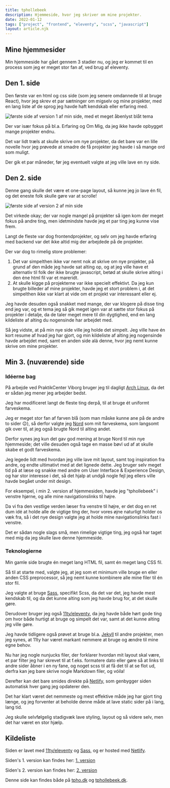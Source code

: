 ```yaml
---
title: tphollebeek
description: Hjemmeside, hvor jeg skriver om mine projekter.
date: 2022-01-12
tags: ["project", "frontend", "eleventy", "scss", "javascript"]
layout: article.njk
---
```


## Mine hjemmesider

Min hjemmeside har gået gennem 3 stadier nu, og jeg er kommet til en process som jeg er meget stor fan af, ved brug af eleventy.

## Den 1. side

Den første var en html og css side (som jeg senere omdannede til at bruge React), hvor jeg skrev et par sætninger om migselv og mine projekter, med en lang liste af de sprog jeg havde haft kendskab eller erfaring med.

![første side af version 1 af min side, med et meget åbenlyst blåt tema](/images/tphollebeek/v1.png)

Der var især fokus på bl.a. Erfaring og Om Mig, da jeg ikke havde opbygget mange projekter endnu.

Det var lidt træls at skulle skrive om nye projekter, da det bare var en lille novelle hvor jeg prøvede at smadre de få projekter jeg havde i så mange ord som muligt.

Der gik et par måneder, før jeg eventuelt valgte at jeg ville lave en ny side.

## Den 2. side

Denne gang skulle det være et one-page layout, så kunne jeg jo lave én fil, og det eneste folk skulle gøre var at scrolle!

![første side af version 2 af min side](/images/tphollebeek/v2.png)

Det virkede okay; der var nogle mangel på projekter så igen kom der meget fokus på andre ting, men idetmindste havde jeg et par ting jeg kunne vise frem.

Langt de fleste var dog frontendprojekter, og selv om jeg havde erfaring med backend var det ikke altid mig der arbejdede på de projekter.

Der var dog to rimelig store problemer:
1. Det var simpelthen ikke var nemt nok at skrive om nye projekter, på grund af den måde jeg havde sat alting op, og at jeg ville have et alternativ til folk der ikke brugte javascript, betød at skulle skrive alting i den éne html fil var et mareridt.
2. At skulle kigge på projekterne var ikke specielt effektivt. Da jeg kun brugte billeder af mine projekter, havde jeg et stort problem i, at det simpelthen ikke var klart at vide om et projekt var interessant eller ej.

Jeg havde desuden også snakket med mange, der var klogere på disse ting end jeg var, og et tema jeg så gik meget igen var at sætte stor fokus på projekter i detalje, da de taler meget mere til din dygtighed, end en lang kildeliste af alting du nogensinde har arbejdet med.

Så jeg vidste, at på min nye side ville jeg holde det simpelt. Jeg ville have én kort resume af hvad jeg har gjort, og min kildeliste af alting jeg nogensinde havde arbejdet med, samt en anden side alá denne, hvor jeg nemt kunne skrive om mine projekter.

## Min 3. (nuværende) side

### Idéerne bag

På arbejde ved PraktikCenter Viborg bruger jeg til dagligt [Arch Linux](https://archlinux.org/), da det er sådan jeg mener jeg arbejder bedst.

Jeg har modificeret langt de fleste ting derpå, til at bruge ét uniformt farveskema.

Jeg er meget stor fan af farven blå (som man måske kunne ane på de andre to sider 😉), så derfor valgte jeg [Nord](https://www.nordtheme.com/) som mit farveskema, som langsomt gik over til, at jeg også brugte Nord til alting andet.

Derfor synes jeg kun det gav god mening at bruge Nord til min nye hjemmeside; det ville desuden også tage en masse bøvl ud af at skulle skabe et godt farveskema.

Jeg legede lidt med hvordan jeg ville lave mit layout, samt tog inspiration fra andre, og endte ultimativt med at det lignede dette. Jeg bruger selv meget tid på at læse og snakke med andre om User Interface & Experience Design, og har stor interesse i det, så det hjalp at undgå nogle fejl jeg ellers ville havde begået under mit design.

For eksempel, i min 2. version af hjemmesiden, havde jeg "tphollebeek" i venstre hjørne, og alle mine navigationslinks til højre.

Da vi fra den vestlige verden læser fra venstre til højre, er det dog en ret dum idé at holde alle de vigtige ting der, hvor vores øjne naturligt holder os væk fra, så i det nye design valgte jeg at holde mine navigationslinks fast i venstre.

Det er sådan nogle slags små, men rimelige vigtige ting, jeg også har taget med mig da jeg skulle lave denne hjemmeside.

### Teknologierne

Min gamle side brugte én meget lang HTML fil, samt én meget lang CSS fil.

Så til at starte med, valgte jeg, at jeg som et minimum ville bruge en eller anden CSS preprocessor, så jeg nemt kunne kombinere alle mine filer til én stor fil.

Jeg valgte at bruge [Sass](https://sass-lang.com/), specifikt Scss, da det var det, jeg havde mest kendskab til, og da det kunne alting som jeg havde brug for, at det skulle gøre.

Derudover bruger jeg også [11ty/eleventy](https://11ty.dev), da jeg havde både hørt gode ting om hvor både hurtigt at bruge og simpelt det var, samt at det kunne alting jeg ville gøre.

Jeg havde tidligere også prøvet at bruge bl.a. [Jekyll](https://jekyllrb.com/) til andre projekter, men jeg synes, at 11ty har været markant nemmere at bruge og ændre til mine egne behov.

Nu har jeg nogle nunjucks filer, der forklarer hvordan mit layout skal være, et par filter jeg har skrevet til at f.eks. formatere dato eller gøre så at links til andre sider åbner i en ny fane, og noget scss til at få det til at se flot ud, derfra kan jeg bare skrive nogle Markdown filer, og vóila!

Derefter kan det bare smides direkte på [Netlify](https://netlify.app), som genbygger siden automatisk hver gang jeg opdaterer den.

Det har klart været det nemmeste og mest effektive måde jeg har gjort ting længe, og jeg forventer at beholde denne måde at lave static sider på i lang, lang tid.

Jeg skulle selvfølgelig stadigvæk lave styling, layout og så videre selv, men det har været en stor hjælp.

## Kildeliste

Siden er lavet med [11ty/eleventy](https://11ty.dev) og [Sass](https://sass-lang.com/), og er hosted med [Netlify](https://netlify.app).

Siden's 1. version kan findes her: [1. version](https://react-v1-tphollebeek.netlify.app/)

Siden's 2. version kan findes her: [2. version](https://v2-tphollebeek.netlify.app/)

Denne side kan findes både på [tpho.dk](https://tpho.dk/) og [tphollebeek.dk](https://tphollebeek.dk/).
